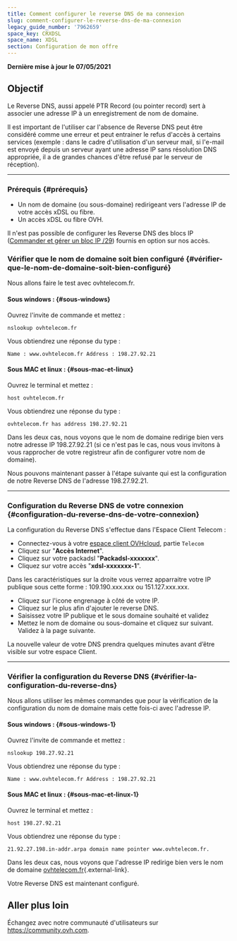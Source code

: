 ```yaml
---
title: Comment configurer le reverse DNS de ma connexion
slug: comment-configurer-le-reverse-dns-de-ma-connexion
legacy_guide_number: '7962659'
space_key: CRXDSL
space_name: XDSL
section: Configuration de mon offre
---
```


**Dernière mise à jour le 07/05/2021**

## Objectif

Le Reverse DNS, aussi appelé PTR Record (ou pointer record) sert à associer une adresse IP à un enregistrement de nom de domaine.

Il est important de l'utiliser car l'absence de Reverse DNS peut être considéré comme une erreur et peut entrainer le refus d'accès à certains services (exemple : dans le cadre d'utilisation d'un serveur mail, si l'e-mail est envoyé depuis un serveur ayant une adresse IP sans résolution DNS appropriée, il a de grandes chances d'être refusé par le serveur de réception).

------------------------------------------------------------------------

### Prérequis {#prérequis}

-   Un nom de domaine (ou sous-domaine) redirigeant vers l'adresse IP de votre accès xDSL ou fibre.
-   Un accès xDSL ou fibre OVH.

Il n'est pas possible de configurer les Reverse DNS des blocs IP ([Commander et gérer un bloc IP /29](../comment-commander-et-gerer-un-bloc-ip-29/)) fournis en option sur nos accès.

### Vérifier que le nom de domaine soit bien configuré {#vérifier-que-le-nom-de-domaine-soit-bien-configuré}

Nous allons faire le test avec ovhtelecom.fr.

#### Sous windows : {#sous-windows}

Ouvrez l'invite de commande et mettez :

    nslookup ovhtelecom.fr

Vous obtiendrez une réponse du type :

    Name : www.ovhtelecom.fr Address : 198.27.92.21

#### Sous MAC et linux : {#sous-mac-et-linux}

Ouvrez le terminal et mettez :

    host ovhtelecom.fr

Vous obtiendrez une réponse du type :

    ovhtelecom.fr has address 198.27.92.21

Dans les deux cas, nous voyons que le nom de domaine redirige bien vers notre adresse IP 198.27.92.21 (si ce n'est pas le cas, nous vous invitons à vous rapprocher de votre registreur afin de configurer votre nom de domaine).

Nous pouvons maintenant passer à l'étape suivante qui est la configuration de notre Reverse DNS de l'adresse 198.27.92.21.

------------------------------------------------------------------------

### Configuration du Reverse DNS de votre connexion {#configuration-du-reverse-dns-de-votre-connexion}

La configuration du Reverse DNS s'effectue dans l'Espace Client Telecom :

-   Connectez-vous à votre [espace client OVHcloud](https://www.ovhtelecom.fr/manager/), partie `Telecom`
-   Cliquez sur "**Accès Internet**".
-   Cliquez sur votre packadsl "**Packadsl-xxxxxxx**".
-   Cliquez sur votre accès "**xdsl-xxxxxxx-1**".

Dans les caractéristiques sur la droite vous verrez apparraitre votre IP publique sous cette forme : 109.190.xxx.xxx ou 151.127.xxx.xxx.
-   Cliquez sur l'icone engrenage à côté de votre IP.
-   Cliquez sur le plus afin d'ajouter le reverse DNS.
-   Saisissez votre IP publique et le sous domaine souhaité et validez 
-   Mettez le nom de domaine ou sous-domaine et cliquez sur suivant. Validez à la page suivante. 

La nouvelle valeur de votre DNS prendra quelques minutes avant d’être visible sur votre espace Client.

------------------------------------------------------------------------

### Vérifier la configuration du Reverse DNS {#vérifier-la-configuration-du-reverse-dns}

Nous allons utiliser les mêmes commandes que pour la vérification de la configuration du nom de domaine mais cette fois-ci avec l'adresse IP.

#### Sous windows : {#sous-windows-1}

Ouvrez l'invite de commande et mettez :

    nslookup 198.27.92.21

Vous obtiendrez une réponse du type :

    Name : www.ovhtelecom.fr Address : 198.27.92.21

#### Sous MAC et linux : {#sous-mac-et-linux-1}

Ouvrez le terminal et mettez :

    host 198.27.92.21
    
Vous obtiendrez une réponse du type :

    21.92.27.198.in-addr.arpa domain name pointer www.ovhtelecom.fr.

Dans les deux cas, nous voyons que l'adresse IP redirige bien vers le nom de domaine [ovhtelecom.fr](http://ovhtelecom.fr){.external-link}.

Votre Reverse DNS est maintenant configuré.



## Aller plus loin

Échangez avec notre communauté d'utilisateurs sur <https://community.ovh.com>.
